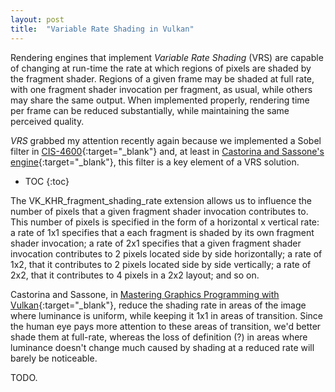 ```yaml
---
layout: post
title:  "Variable Rate Shading in Vulkan"
---
```


Rendering engines that implement *Variable Rate Shading* (VRS) are capable of changing at run-time the rate at which regions of pixels are shaded by the fragment shader. Regions of a given frame may be shaded at full rate, with one fragment shader invocation per fragment, as usual, while others may share the same output. When implemented properly, rendering time per frame can be reduced substantially, while maintaining the same perceived quality.

*VRS* grabbed my attention recently again because we implemented a Sobel filter in [CIS-4600](https://www.cis.upenn.edu/~cis4600/23fa/index.html){:target="_blank"} and, at least in [Castorina and Sassone's engine](https://www.packtpub.com/product/mastering-graphics-programming-with-vulkan/9781803244792){:target="_blank"}, this filter is a key element of a VRS solution.

* TOC
{:toc}

The VK_KHR_fragment_shading_rate extension allows us to influence the number of pixels that a given fragment shader invocation contributes to. This number of pixels is specified in the form of a horizontal x vertical rate: a rate of 1x1 specifies that a each fragment is shaded by its own fragment shader invocation; a rate of 2x1 specifies that a given fragment shader invocation contributes to 2 pixels located side by side horizontally; a rate of 1x2, that it contributes to 2 pixels located side by side vertically; a rate of 2x2, that it contributes to 4 pixels in a 2x2 layout; and so on.

Castorina and Sassone, in [Mastering Graphics Programming with Vulkan](https://www.packtpub.com/product/mastering-graphics-programming-with-vulkan/9781803244792){:target="_blank"}, reduce the shading rate in areas of the image where luminance is uniform, while keeping it 1x1 in areas of transition. Since the human eye pays more attention to these areas of transition, we'd better shade them at full-rate, whereas the loss of definition (?) in areas where luminance doesn't change much caused by shading at a reduced rate will barely be noticeable.

TODO.